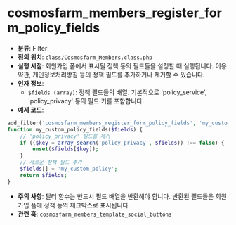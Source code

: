 # cosmosfarm_members_register_form_policy_fields

- **분류**: Filter
- **정의 위치**: `class/Cosmosfarm_Members.class.php`
- **실행 시점**: 회원가입 폼에서 표시될 정책 동의 필드들을 설정할 때 실행됩니다. 이용약관, 개인정보처리방침 등의 정책 필드를 추가하거나 제거할 수 있습니다.
- **인자 정보**:
  - `$fields (array)`: 정책 필드들의 배열. 기본적으로 'policy_service', 'policy_privacy' 등의 필드 키를 포함합니다.
- **예제 코드**:

```php
add_filter('cosmosfarm_members_register_form_policy_fields', 'my_custom_policy_fields');
function my_custom_policy_fields($fields) {
    // 'policy_privacy' 필드를 제거
    if (($key = array_search('policy_privacy', $fields)) !== false) {
        unset($fields[$key]);
    }
    // 새로운 정책 필드 추가
    $fields[] = 'my_custom_policy';
    return $fields;
}
```

- **주의 사항**: 필터 함수는 반드시 필드 배열을 반환해야 합니다. 반환된 필드들은 회원가입 폼에 정책 동의 체크박스로 표시됩니다.
- **관련 훅**: `cosmosfarm_members_template_social_buttons`
